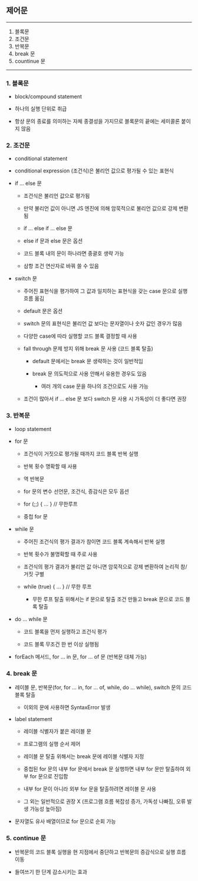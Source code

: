 ## 제어문

---

1. 블록문
2. 조건문
3. 반복문
4. break 문
5. countinue 문

---

### **1. 블록문**

- block/compound statement

- 하나의 실행 단위로 취급

- 항상 문의 종료를 의미하는 자체 종결성을 가지므로 블록문의 끝에는 세미콜론 붙이지 않음

### **2. 조건문**

- conditional statement

- conditional expression (조건식)은 불리언 값으로 평가될 수 있는 표현식

- if ... else 문

  - 조건식은 불리언 값으로 평가됨

  - 만약 불리언 값이 아니면 JS 엔진에 의해 암묵적으로 불리언 값으로 강제 변환됨

  - if ... else if ... else 문

  - else if 문과 else 문은 옵션

  - 코드 블록 내의 문이 하나라면 중괄호 생략 가능

  - 삼항 조건 연산자로 바꿔 쓸 수 있음

- switch 문

  - 주어진 표현식을 평가하여 그 값과 일치하는 표현식을 갖는 case 문으로 실행 흐름 옮김

  - default 문은 옵션

  - switch 문의 표현식은 불리언 값 보다는 문자열이나 숫자 값인 경우가 많음

  - 다양한 case에 따라 실행할 코드 블록 결정할 때 사용

  - fall through 문제 방지 위해 break 문 사용 (코드 블록 탈출)

    - default 문에서는 break 문 생략하는 것이 일반적임

    - break 문 의도적으로 사용 안해서 유용한 경우도 있음

      - 여러 개의 case 문을 하나의 조건으로도 사용 가능

  - 조건이 많아서 if ... else 문 보다 switch 문 사용 시 가독성이 더 좋다면 권장

### **3. 반복문**

- loop statement

- for 문

  - 조건식이 거짓으로 평가될 때까지 코드 블록 반복 실행

  - 반복 횟수 명확할 때 사용

  - 역 반복문

  - for 문의 변수 선언문, 조건식, 증감식은 모두 옵션

  - for (;;) { ... } // 무한루프

  - 중첩 for 문

- while 문

  - 주어진 조건식의 평가 결과가 참이면 코드 블록 계속해서 반복 실행

  - 반복 횟수가 불명확할 때 주로 사용

  - 조건식의 평가 결과가 불리언 값 아니면 암묵적으로 강제 변환하여 논리적 참/거짓 구별

  - while (true) { ... } // 무한 루프

    - 무한 루프 탈출 위해서는 if 문으로 탈출 조건 만들고 break 문으로 코드 블록 탈출

- do ... while 문

  - 코드 블록을 먼저 실행하고 조건식 평가

  - 코드 블록 무조건 한 번 이상 실행됨

- forEach 메서드, for ... in 문, for ... of 문 (반복문 대체 가능)

### **4. break 문**

- 레이블 문, 반복문(for, for ... in, for ... of, while, do ... while), switch 문의 코드 블록 탈출

  - 이외의 문에 사용하면 SyntaxError 발생

- label statement

  - 레이블 식별자가 붙은 레이블 문

  - 프로그램의 실행 순서 제어

  - 레이블 문 탈출 위해서는 break 문에 레이블 식별자 지정

  - 중첩된 for 문의 내부 for 문에서 break 문 실행하면 내부 for 문만 탈출하여 외부 for 문으로 진입함

  - 내부 for 문이 아니라 외부 for 문을 탈출하려면 레이블 문 사용

  - 그 외는 일반적으로 권장 X (프로그램 흐름 복잡성 증가, 가독성 나빠짐, 오류 발생 가능성 높아짐)

- 문자열도 유사 배열이므로 for 문으로 순회 가능

### **5. continue 문**

- 반복문의 코드 블록 실행을 현 지점에서 중단하고 반복문의 증감식으로 실행 흐름 이동

- 들여쓰기 한 단계 감소시키는 효과
